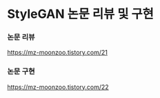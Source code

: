  # StyleGAN 논문 리뷰 및 구현
 
 ### 논문 리뷰
https://mz-moonzoo.tistory.com/21
 
 ### 논문 구현
 https://mz-moonzoo.tistory.com/22
